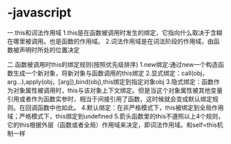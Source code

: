# -javascript

一.this和词法作用域
1.this是在函数被调用时发生的绑定，它指向什么取决于含糊在哪里被调用。也是函数的作用域。
2.词法作用域是在词法阶段的作用域，由函数被声明时所处的位置决定

二.函数被调用时this的绑定规则(按照优先级排序)
1.new绑定:通过new一个构造函数生成一个新对象，将新对象与函数调用的this绑定
2.显式绑定：call(obj，arg...),apply(obj，[arg]),bind(obj),this绑定到指定对象obj
3.隐式绑定：函数作为对象属性被调用时，this与该对象上下文绑定。但是当这个对象属性被其他变量引用或者作为函数实参时，相当于间接引用了函数，这时候就会变成默认绑定规则。在回调函数中也如此。
4.默认绑定：在非严格模式下，this被绑定到全局作用域；严格模式下，this绑定到undefined
5.箭头函数里的this不遵照以上4个规则，它的this根据外层（函数或者全局）作用域来决定，即词法作用域。和self=this机制一样 
